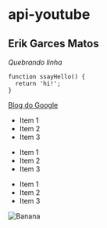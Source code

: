 # api-youtube

## **Erik Garces Matos** 
 _Quebrando linha_
 	
 	function ssayHello() {
      return 'hi!';
    }
    

 [Blog do Google](https://www.google.com.br)

* Item 1
* Item 2
* Item 3
  
+ Item 1
+ Item 2
+ Item 3
  
- Item 1
- Item 2
- Item 3

![Banana](http://cdn.osxdaily.com/wp-content/uploads/2013/07/dancing-banana.gif)
